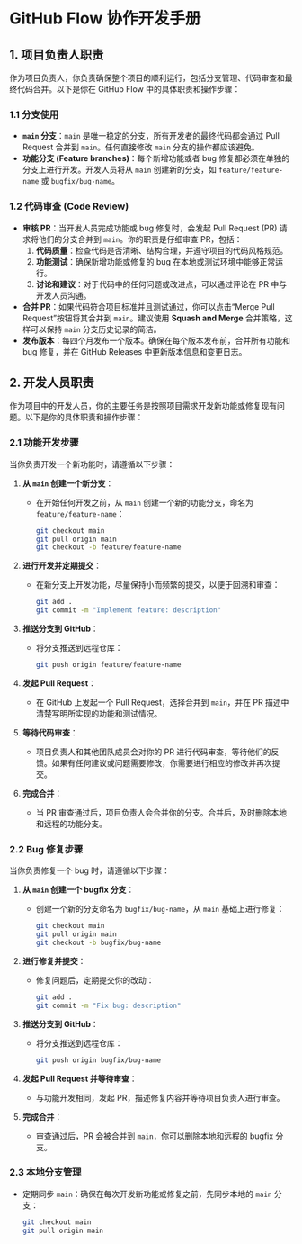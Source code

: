 # GitHub Flow 协作开发手册

## 1. 项目负责人职责
作为项目负责人，你负责确保整个项目的顺利运行，包括分支管理、代码审查和最终代码合并。以下是你在 GitHub Flow 中的具体职责和操作步骤：

### 1.1 分支使用
- **`main` 分支**：`main` 是唯一稳定的分支，所有开发者的最终代码都会通过 Pull Request 合并到 `main`。任何直接修改 `main` 分支的操作都应该避免。
- **功能分支 (Feature branches)**：每个新增功能或者 bug 修复都必须在单独的分支上进行开发。开发人员将从 `main` 创建新的分支，如 `feature/feature-name` 或 `bugfix/bug-name`。

### 1.2 代码审查 (Code Review)
- **审核 PR**：当开发人员完成功能或 bug 修复时，会发起 Pull Request (PR) 请求将他们的分支合并到 `main`。你的职责是仔细审查 PR，包括：
  1. **代码质量**：检查代码是否清晰、结构合理，并遵守项目的代码风格规范。
  2. **功能测试**：确保新增功能或修复的 bug 在本地或测试环境中能够正常运行。
  3. **讨论和建议**：对于代码中的任何问题或改进点，可以通过评论在 PR 中与开发人员沟通。
- **合并 PR**：如果代码符合项目标准并且测试通过，你可以点击“Merge Pull Request”按钮将其合并到 `main`。建议使用 **Squash and Merge** 合并策略，这样可以保持 `main` 分支历史记录的简洁。
- **发布版本**：每四个月发布一个版本。确保在每个版本发布前，合并所有功能和 bug 修复，并在 GitHub Releases 中更新版本信息和变更日志。

## 2. 开发人员职责
作为项目中的开发人员，你的主要任务是按照项目需求开发新功能或修复现有问题。以下是你的具体职责和操作步骤：

### 2.1 功能开发步骤
当你负责开发一个新功能时，请遵循以下步骤：

1. **从 `main` 创建一个新分支**：
   - 在开始任何开发之前，从 `main` 创建一个新的功能分支，命名为 `feature/feature-name`：
     ```bash
     git checkout main
     git pull origin main
     git checkout -b feature/feature-name
     ```

2. **进行开发并定期提交**：
   - 在新分支上开发功能，尽量保持小而频繁的提交，以便于回溯和审查：
     ```bash
     git add .
     git commit -m "Implement feature: description"
     ```

3. **推送分支到 GitHub**：
   - 将分支推送到远程仓库：
     ```bash
     git push origin feature/feature-name
     ```

4. **发起 Pull Request**：
   - 在 GitHub 上发起一个 Pull Request，选择合并到 `main`，并在 PR 描述中清楚写明所实现的功能和测试情况。

5. **等待代码审查**：
   - 项目负责人和其他团队成员会对你的 PR 进行代码审查，等待他们的反馈。如果有任何建议或问题需要修改，你需要进行相应的修改并再次提交。

6. **完成合并**：
   - 当 PR 审查通过后，项目负责人会合并你的分支。合并后，及时删除本地和远程的功能分支。

### 2.2 Bug 修复步骤
当你负责修复一个 bug 时，请遵循以下步骤：

1. **从 `main` 创建一个 bugfix 分支**：
   - 创建一个新的分支命名为 `bugfix/bug-name`，从 `main` 基础上进行修复：
     ```bash
     git checkout main
     git pull origin main
     git checkout -b bugfix/bug-name
     ```

2. **进行修复并提交**：
   - 修复问题后，定期提交你的改动：
     ```bash
     git add .
     git commit -m "Fix bug: description"
     ```

3. **推送分支到 GitHub**：
   - 将分支推送到远程仓库：
     ```bash
     git push origin bugfix/bug-name
     ```

4. **发起 Pull Request 并等待审查**：
   - 与功能开发相同，发起 PR，描述修复内容并等待项目负责人进行审查。

5. **完成合并**：
   - 审查通过后，PR 会被合并到 `main`，你可以删除本地和远程的 bugfix 分支。

### 2.3 本地分支管理
- 定期同步 `main`：确保在每次开发新功能或修复之前，先同步本地的 `main` 分支：
  ```bash
  git checkout main
  git pull origin main
